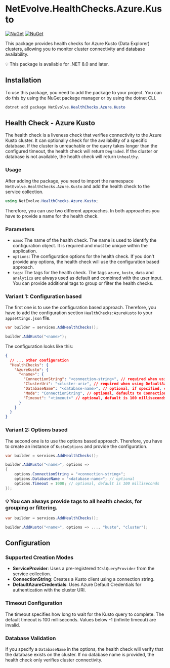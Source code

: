 # NetEvolve.HealthChecks.Azure.Kusto

[![NuGet](https://img.shields.io/nuget/v/NetEvolve.HealthChecks.Azure.Kusto?logo=nuget)](https://www.nuget.org/packages/NetEvolve.HealthChecks.Azure.Kusto/)
[![NuGet](https://img.shields.io/nuget/dt/NetEvolve.HealthChecks.Azure.Kusto?logo=nuget)](https://www.nuget.org/packages/NetEvolve.HealthChecks.Azure.Kusto/)

This package provides health checks for Azure Kusto (Data Explorer) clusters, allowing you to monitor cluster connectivity and database availability.

:bulb: This package is available for .NET 8.0 and later.

## Installation

To use this package, you need to add the package to your project. You can do this by using the NuGet package manager or by using the dotnet CLI.

```powershell
dotnet add package NetEvolve.HealthChecks.Azure.Kusto
```

## Health Check - Azure Kusto

The health check is a liveness check that verifies connectivity to the Azure Kusto cluster. It can optionally check for the availability of a specific database. If the cluster is unreachable or the query takes longer than the configured timeout, the health check will return `Degraded`. If the cluster or database is not available, the health check will return `Unhealthy`.

### Usage

After adding the package, you need to import the namespace `NetEvolve.HealthChecks.Azure.Kusto` and add the health check to the service collection.

```csharp
using NetEvolve.HealthChecks.Azure.Kusto;
```

Therefore, you can use two different approaches. In both approaches you have to provide a name for the health check.

### Parameters

- `name`: The name of the health check. The name is used to identify the configuration object. It is required and must be unique within the application.
- `options`: The configuration options for the health check. If you don't provide any options, the health check will use the configuration based approach.
- `tags`: The tags for the health check. The tags `azure`, `kusto`, `data` and `analytics` are always used as default and combined with the user input. You can provide additional tags to group or filter the health checks.

### Variant 1: Configuration based

The first one is to use the configuration based approach. Therefore, you have to add the configuration section `HealthChecks:AzureKusto` to your `appsettings.json` file.

```csharp
var builder = services.AddHealthChecks();

builder.AddKusto("<name>");
```

The configuration looks like this:

```json
{
  // ... other configuration
  "HealthChecks": {
    "AzureKusto": {
      "<name>": {
        "ConnectionString": "<connection-string>", // required when using ConnectionString mode
        "ClusterUri": "<cluster-uri>", // required when using DefaultAzureCredentials mode
        "DatabaseName": "<database-name>", // optional, if specified, checks database availability
        "Mode": "ConnectionString", // optional, defaults to ConnectionString
        "Timeout": "<timeout>" // optional, default is 100 milliseconds
      }
    }
  }
}
```

### Variant 2: Options based

The second one is to use the options based approach. Therefore, you have to create an instance of `KustoOptions` and provide the configuration.

```csharp
var builder = services.AddHealthChecks();

builder.AddKusto("<name>", options =>
{
    options.ConnectionString = "<connection-string>";
    options.DatabaseName = "<database-name>"; // optional
    options.Timeout = 1000; // optional, default is 100 milliseconds
});
```

### :bulb: You can always provide tags to all health checks, for grouping or filtering.

```csharp
var builder = services.AddHealthChecks();

builder.AddKusto("<name>", options => ..., "kusto", "cluster");
```

## Configuration

### Supported Creation Modes

- **ServiceProvider**: Uses a pre-registered `ICslQueryProvider` from the service collection.
- **ConnectionString**: Creates a Kusto client using a connection string.
- **DefaultAzureCredentials**: Uses Azure Default Credentials for authentication with the cluster URI.

### Timeout Configuration

The timeout specifies how long to wait for the Kusto query to complete. The default timeout is 100 milliseconds. Values below -1 (infinite timeout) are invalid.

### Database Validation

If you specify a `DatabaseName` in the options, the health check will verify that the database exists on the cluster. If no database name is provided, the health check only verifies cluster connectivity.